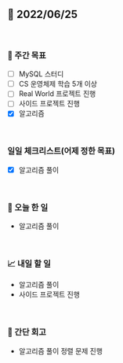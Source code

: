 ## 📅 2022/06/25

<br/>

### 🏹 주간 목표

- [ ] MySQL 스터디
- [ ] CS 운영체제 학습 5개 이상
- [ ] Real World 프로젝트 진행
- [ ] 사이드 프로젝트 진행
- [x] 알고리즘

<br/>

### 일일 체크리스트(어제 정한 목표)

- [x] 알고리즘 풀이

<br/>

### 💯 오늘 한 일

- 알고리즘 풀이

<br/>

### 📈 내일 할 일

- 알고리즘 풀이
- 사이드 프로젝트 진행

<br/>

### 🧐 간단 회고

- 알고리즘 풀이 정렬 문제 진행
